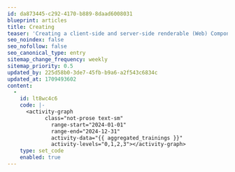 ```yaml
---
id: da873445-c292-4170-b889-8daad6008031
blueprint: articles
title: Creating
teaser: 'Creating a client-side and server-side renderable (Web) Component'
seo_noindex: false
seo_nofollow: false
seo_canonical_type: entry
sitemap_change_frequency: weekly
sitemap_priority: 0.5
updated_by: 225d58b0-3de7-45fb-b9a6-a2f543c6834c
updated_at: 1709493602
content:
  -
    id: lt8wc4c6
    code: |-
      <activity-graph
      		class="not-prose text-sm"
              range-start="2024-01-01"
              range-end="2024-12-31"
              activity-data="{{ aggregated_trainings }}"
              activity-levels="0,1,2,3"></activity-graph>
    type: set_code
    enabled: true
---
```

